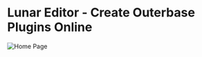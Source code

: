 # Lunar Editor - Create Outerbase Plugins Online

![Home Page](https://github.com/AnsellMaximilian/lunar-editor/assets/56351143/cabffa73-6238-46cc-84ed-a41a2112bb2b)
